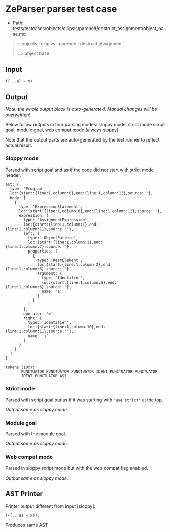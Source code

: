 # ZeParser parser test case

- Path: tests/testcases/objects/ellipsis/parened/destruct_assignment/object_base.md

> :: objects : ellipsis : parened : destruct assignment
>
> ::> object base

## Input

`````js
({...a} = x)
`````

## Output

_Note: the whole output block is auto-generated. Manual changes will be overwritten!_

Below follow outputs in four parsing modes: sloppy mode, strict mode script goal, module goal, web compat mode (always sloppy).

Note that the output parts are auto-generated by the test runner to reflect actual result.

### Sloppy mode

Parsed with script goal and as if the code did not start with strict mode header.

`````
ast: {
  type: 'Program',
  loc:{start:{line:1,column:0},end:{line:1,column:12},source:''},
  body: [
    {
      type: 'ExpressionStatement',
      loc:{start:{line:1,column:0},end:{line:1,column:12},source:''},
      expression: {
        type: 'AssignmentExpression',
        loc:{start:{line:1,column:1},end:{line:1,column:11},source:''},
        left: {
          type: 'ObjectPattern',
          loc:{start:{line:1,column:1},end:{line:1,column:7},source:''},
          properties: [
            {
              type: 'RestElement',
              loc:{start:{line:1,column:2},end:{line:1,column:6},source:''},
              argument: {
                type: 'Identifier',
                loc:{start:{line:1,column:5},end:{line:1,column:6},source:''},
                name: 'a'
              }
            }
          ]
        },
        operator: '=',
        right: {
          type: 'Identifier',
          loc:{start:{line:1,column:10},end:{line:1,column:11},source:''},
          name: 'x'
        }
      }
    }
  ]
}

tokens (10x):
       PUNCTUATOR PUNCTUATOR PUNCTUATOR IDENT PUNCTUATOR PUNCTUATOR
       IDENT PUNCTUATOR ASI
`````

### Strict mode

Parsed with script goal but as if it was starting with `"use strict"` at the top.

_Output same as sloppy mode._

### Module goal

Parsed with the module goal.

_Output same as sloppy mode._

### Web compat mode

Parsed in sloppy script mode but with the web compat flag enabled.

_Output same as sloppy mode._

## AST Printer

Printer output different from input [sloppy]:

````js
(({...a} = x));
````

Produces same AST
